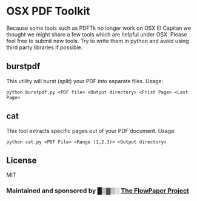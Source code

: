 OSX PDF Toolkit
=======
Because some tools such as PDFTk no longer work on OSX El Capitan we thought we might share a few tools which are helpful under OSX. 
Please feel free to submit new tools. Try to write them in python and avoid using third party libraries if possible. 

burstpdf
-----
This utility will burst (split) your PDF into separate files. Usage:
```
python burstpdf.py <PDF file> <Output directory> <Frist Page> <Last Page>
```

cat
-----
This tool extracts specific pages out of your PDF document. Usage:
```
python cat.py <PDF File> <Range (1,2,3)> <Output directory>
```

License
-------------------
MIT
<br/>
<h3>Maintained and sponsored by █▒▓▒░ <a href="http://flowpaper.com/">The FlowPaper Project</a></h3>
